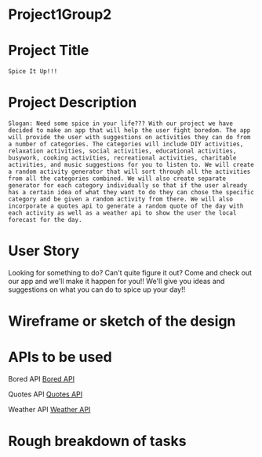 # Project1Group2

# Project Title

    Spice It Up!!! 

# Project Description

    Slogan: Need some spice in your life??? With our project we have decided to make an app that will help the user fight boredom. The app will provide the user with suggestions on activities they can do from a number of categories. The categories will include DIY activities, relaxation activities, social activities, educational activities, busywork, cooking activities, recreational activities, charitable activities, and music suggestions for you to listen to. We will create a random activity generator that will sort through all the activities from all the categories combined. We will also create separate generator for each category individually so that if the user already has a certain idea of what they want to do they can chose the specific category and be given a random activity from there. We will also incorporate a quotes api to generate a random quote of the day with each activity as well as a weather api to show the user the local forecast for the day. 

# User Story

     
Looking for something to do? Can't quite figure it out? Come and check out our app and we'll make it happen for you!! We'll give you ideas and suggestions on what you can do to spice up your day!!
# Wireframe or sketch of the design



# APIs to be used

Bored API
[Bored API](https://www.boredapi.com/)

Quotes API
[Quotes API](https://quotes.rest/)

Weather API
[Weather API](https://openweathermap.org/api)

# Rough breakdown of tasks